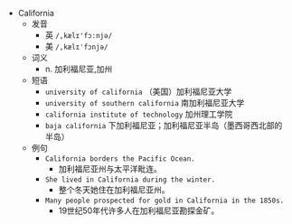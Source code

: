 - California
  - 发音
    - 英 `/,kælɪ'fɔ:njə/`
    - 美 `/,kælɪ'fɔnjə/`
  - 词义
    - n. 加利福尼亚,加州
  - 短语
    - `university of california` （美国）加利福尼亚大学 
    - `university of southern california` 南加利福尼亚大学 
    - `california institute of technology` 加州理工学院 
    - `baja california` 下加利福尼亚；加利福尼亚半岛（墨西哥西北部的半岛） 
  - 例句
    - `California borders the Pacific Ocean.`
      - 加利福尼亚州与太平洋毗连。
    - `She lived in California during the winter.`
      - 整个冬天她住在加利福尼亚州。
    - `Many people prospected for gold in California in the 1850s.`
      - 19世纪50年代许多人在加利福尼亚勘探金矿。

